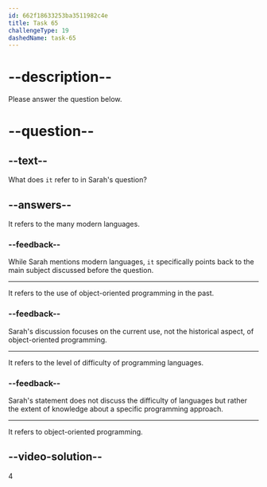 ```yaml
---
id: 662f18633253ba3511982c4e
title: Task 65
challengeType: 19
dashedName: task-65
---
```


<!--
AUDIO REFERENCE: 
Sarah: Object-oriented programming is used in many modern languages. How much do you know about it so far?
-->

# --description--

Please answer the question below.

# --question--

## --text--

What does `it` refer to in Sarah's question?

## --answers--

It refers to the many modern languages.

### --feedback--

While Sarah mentions modern languages, `it` specifically points back to the main subject discussed before the question.

---

It refers to the use of object-oriented programming in the past.

### --feedback--

Sarah's discussion focuses on the current use, not the historical aspect, of object-oriented programming.

---

It refers to the level of difficulty of programming languages.

### --feedback--

Sarah's statement does not discuss the difficulty of languages but rather the extent of knowledge about a specific programming approach.

---

It refers to object-oriented programming.

## --video-solution--

4
